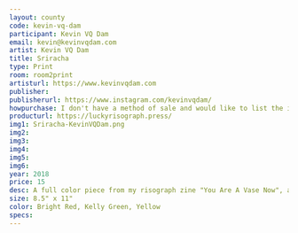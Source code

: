 ```yaml
---
layout: county 
code: kevin-vq-dam
participant: Kevin VQ Dam
email: kevin@kevinvqdam.com
artist: Kevin VQ Dam
title: Sriracha
type: Print
room: room2print
artisturl: https://www.kevinvqdam.com
publisher: 
publisherurl: https://www.instagram.com/kevinvqdam/
howpurchase: I don't have a method of sale and would like to list the item on lucky risograph/zine hug's website
producturl: https://luckyrisograph.press/
img1: Sriracha-KevinVQDam.png
img2: 
img3: 
img4: 
img5: 
img6: 
year: 2018
price: 15
desc: A full color piece from my risograph zine "You Are A Vase Now", a lighthearted reflection on purpose and acceptance.
size: 8.5" x 11"
color: Bright Red, Kelly Green, Yellow
specs: 
---
```

